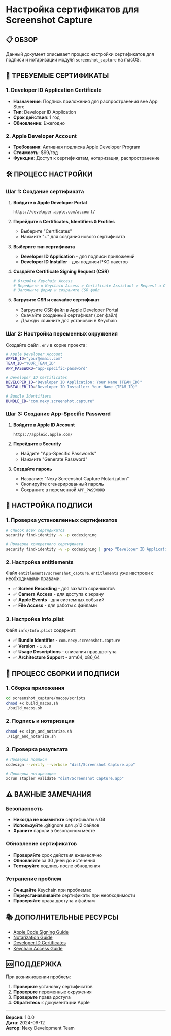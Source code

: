 # Настройка сертификатов для Screenshot Capture

## 📋 **ОБЗОР**

Данный документ описывает процесс настройки сертификатов для подписи и нотаризации модуля `screenshot_capture` на macOS.

## 🔐 **ТРЕБУЕМЫЕ СЕРТИФИКАТЫ**

### **1. Developer ID Application Certificate**
- **Назначение**: Подпись приложения для распространения вне App Store
- **Тип**: Developer ID Application
- **Срок действия**: 1 год
- **Обновление**: Ежегодно

### **2. Apple Developer Account**
- **Требования**: Активная подписка Apple Developer Program
- **Стоимость**: $99/год
- **Функции**: Доступ к сертификатам, нотаризация, распространение

## 🛠️ **ПРОЦЕСС НАСТРОЙКИ**

### **Шаг 1: Создание сертификата**

1. **Войдите в Apple Developer Portal**
   ```
   https://developer.apple.com/account/
   ```

2. **Перейдите в Certificates, Identifiers & Profiles**
   - Выберите "Certificates"
   - Нажмите "+" для создания нового сертификата

3. **Выберите тип сертификата**
   - **Developer ID Application** - для подписи приложений
   - **Developer ID Installer** - для подписи PKG пакетов

4. **Создайте Certificate Signing Request (CSR)**
   ```bash
   # Откройте Keychain Access
   # Перейдите в Keychain Access > Certificate Assistant > Request a Certificate From a Certificate Authority
   # Заполните форму и сохраните CSR файл
   ```

5. **Загрузите CSR и скачайте сертификат**
   - Загрузите CSR файл в Apple Developer Portal
   - Скачайте созданный сертификат (.cer файл)
   - Дважды кликните для установки в Keychain

### **Шаг 2: Настройка переменных окружения**

Создайте файл `.env` в корне проекта:

```bash
# Apple Developer Account
APPLE_ID="your@email.com"
TEAM_ID="YOUR_TEAM_ID"
APP_PASSWORD="app-specific-password"

# Developer ID Certificates
DEVELOPER_ID="Developer ID Application: Your Name (TEAM_ID)"
INSTALLER_ID="Developer ID Installer: Your Name (TEAM_ID)"

# Bundle Identifiers
BUNDLE_ID="com.nexy.screenshot.capture"
```

### **Шаг 3: Создание App-Specific Password**

1. **Войдите в Apple ID Account**
   ```
   https://appleid.apple.com/
   ```

2. **Перейдите в Security**
   - Найдите "App-Specific Passwords"
   - Нажмите "Generate Password"

3. **Создайте пароль**
   - Название: "Nexy Screenshot Capture Notarization"
   - Скопируйте сгенерированный пароль
   - Сохраните в переменной `APP_PASSWORD`

## 🔧 **НАСТРОЙКА ПОДПИСИ**

### **1. Проверка установленных сертификатов**

```bash
# Список всех сертификатов
security find-identity -v -p codesigning

# Проверка конкретного сертификата
security find-identity -v -p codesigning | grep "Developer ID Application"
```

### **2. Настройка entitlements**

Файл `entitlements/screenshot_capture.entitlements` уже настроен с необходимыми правами:

- ✅ **Screen Recording** - для захвата скриншотов
- ✅ **Camera Access** - для доступа к экрану
- ✅ **Apple Events** - для системных событий
- ✅ **File Access** - для работы с файлами

### **3. Настройка Info.plist**

Файл `info/Info.plist` содержит:

- ✅ **Bundle Identifier** - `com.nexy.screenshot.capture`
- ✅ **Version** - `1.0.0`
- ✅ **Usage Descriptions** - описания прав доступа
- ✅ **Architecture Support** - arm64, x86_64

## 🚀 **ПРОЦЕСС СБОРКИ И ПОДПИСИ**

### **1. Сборка приложения**

```bash
cd screenshot_capture/macos/scripts
chmod +x build_macos.sh
./build_macos.sh
```

### **2. Подпись и нотаризация**

```bash
chmod +x sign_and_notarize.sh
./sign_and_notarize.sh
```

### **3. Проверка результата**

```bash
# Проверка подписи
codesign --verify --verbose "dist/Screenshot Capture.app"

# Проверка нотаризации
xcrun stapler validate "dist/Screenshot Capture.app"
```

## ⚠️ **ВАЖНЫЕ ЗАМЕЧАНИЯ**

### **Безопасность**
- **Никогда не коммитьте** сертификаты в Git
- **Используйте** .gitignore для .p12 файлов
- **Храните** пароли в безопасном месте

### **Обновление сертификатов**
- **Проверяйте** срок действия ежемесячно
- **Обновляйте** за 30 дней до истечения
- **Тестируйте** подпись после обновления

### **Устранение проблем**
- **Очищайте** Keychain при проблемах
- **Переустанавливайте** сертификаты при необходимости
- **Проверяйте** права доступа к файлам

## 📚 **ДОПОЛНИТЕЛЬНЫЕ РЕСУРСЫ**

- [Apple Code Signing Guide](https://developer.apple.com/library/archive/documentation/Security/Conceptual/CodeSigningGuide/)
- [Notarization Guide](https://developer.apple.com/documentation/security/notarizing_macos_software_before_distribution)
- [Developer ID Certificates](https://developer.apple.com/developer-id/)
- [Keychain Access Guide](https://support.apple.com/guide/keychain-access/)

## 🆘 **ПОДДЕРЖКА**

При возникновении проблем:

1. **Проверьте** установку сертификатов
2. **Проверьте** переменные окружения
3. **Проверьте** права доступа
4. **Обратитесь** к документации Apple

---

**Версия**: 1.0.0  
**Дата**: 2024-09-12  
**Автор**: Nexy Development Team
